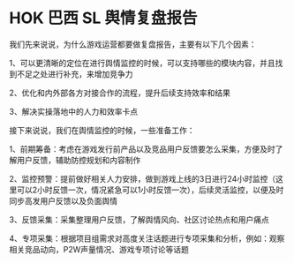 # HOK 巴西 SL 舆情复盘报告



我们先来说说，为什么游戏运营都要做复盘报告，主要有以下几个因素：

1、可以更清晰的定位在进行舆情监控的时候，可以支持哪些的模块内容，并且找到不足之处进行补充，来增加竞争力

2、优化和内外部各方对接合作的流程，提升后续支持效率和结果

3、解决实操落地中的人力和效率卡点



接下来说说，我们在舆情监控的时候，一些准备工作：

1、前期筹备：考虑在游戏发行前产品以及竞品用户反馈要怎么采集，方便及时了解用户反馈，辅助防控规划和内容制作

2、监控预警：提前做好相关人力安排，做到游戏上线的3日进行24小时监控（这里可以2小时反馈一次，情况紧急可以1小时反馈一次），后续灵活监控，以便及时同步高发用户反馈以及负面舆情

3、反馈采集：采集整理用户反馈，了解舆情风向、社区讨论热点和用户痛点

4、专项采集：根据项目组需求对高度关注话题进行专项采集和分析，例如：观察相关竞品动向，P2W声量情况、游戏专项讨论等话题





